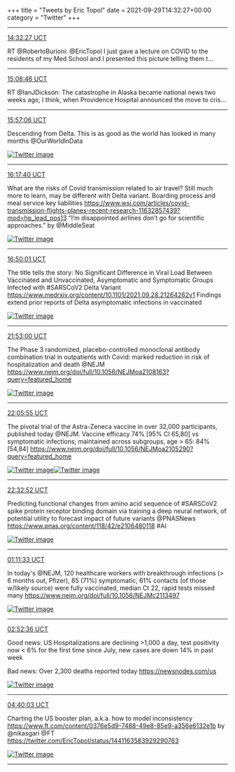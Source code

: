 +++
title = "Tweets by Eric Topol" 
date = 2021-09-29T14:32:27+00:00
category = "Twitter"
+++


---

<a href="https://twitter.com/erictopol/status/1443222144008159238" target="_blank" rel="noreferer">14:32:27 UCT</a>

RT @RobertoBurioni: @EricTopol I just gave a lecture on COVID to the residents of my Med School and I presented this picture telling them t…



---

<a href="https://twitter.com/erictopol/status/1443231282062790662" target="_blank" rel="noreferer">15:08:46 UCT</a>

RT @IanJDickson: The catastrophe in Alaska became national news two weeks ago, I think, when Providence Hospital announced the move to cris…



---

<a href="https://twitter.com/erictopol/status/1443243445061971975" target="_blank" rel="noreferer">15:57:06 UCT</a>

Descending from Delta. This is as good as the world has looked in many months
@OurWorldInData 

<a href="FAduPdzVcAAy45b.jpg"  ><img src="FAduPdzVcAAy45b.jpg" alt="Twitter image" ></img></a>

---

<a href="https://twitter.com/erictopol/status/1443248621080563712" target="_blank" rel="noreferer">16:17:40 UCT</a>

What are the risks of Covid transmission related to air travel? Still much more to learn, may be different with Delta variant. Boarding process and meal service key liabilities
https://www.wsj.com/articles/covid-transmission-flights-planes-recent-research-11632857439?mod=hp_lead_pos13 
“I’m disappointed airlines don’t go for scientific approaches." by @MiddleSeat 

<a href="FAdykPsVIAAeq4n.jpg"  ><img src="FAdykPsVIAAeq4n.jpg" alt="Twitter image" ></img></a>

---

<a href="https://twitter.com/erictopol/status/1443256765466877954" target="_blank" rel="noreferer">16:50:01 UCT</a>

The title tells the story:  No Significant Difference in Viral Load Between Vaccinated and Unvaccinated, Asymptomatic and Symptomatic Groups Infected with #SARSCoV2 Delta Variant
https://www.medrxiv.org/content/10.1101/2021.09.28.21264262v1 Findings extend prior reports of Delta asymptomatic infections in vaccinated 

<a href="FAd538TVUAMEPpj.jpg"  ><img src="FAd538TVUAMEPpj.jpg" alt="Twitter image" ></img></a>

---

<a href="https://twitter.com/erictopol/status/1443333009940246530" target="_blank" rel="noreferer">21:53:00 UCT</a>

The Phase 3 randomized, placebo-controlled monoclonal antibody combination trial in outpatients with Covid: marked reduction in risk of hospitalization and death @NEJM https://www.nejm.org/doi/full/10.1056/NEJMoa2108163?query=featured_home 

<a href="FAe-5AxVQAMfUuG.jpg"  ><img src="FAe-5AxVQAMfUuG.jpg" alt="Twitter image" ></img></a>

---

<a href="https://twitter.com/erictopol/status/1443336261897392133" target="_blank" rel="noreferer">22:05:55 UCT</a>

The pivotal trial  of the Astra-Zeneca vaccine in over 32,000 participants, published today @NEJM. 
Vaccine efficacy 74% [95% CI 65,80] vs symptomatic infections; maintained across subgroups, 
age &gt; 65:  84% [54,84] https://www.nejm.org/doi/full/10.1056/NEJMoa2105290?query=featured_home 

<a href="FAfBoKUVUAAPWSb.jpg"  ><img src="FAfBoKUVUAAPWSb.jpg" alt="Twitter image" ></img></a><a href="FAfBqpKVUAESk_v.jpg"  ><img src="FAfBqpKVUAESk_v.jpg" alt="Twitter image" ></img></a>

---

<a href="https://twitter.com/erictopol/status/1443343043663306762" target="_blank" rel="noreferer">22:32:52 UCT</a>

Predicting functional changes from amino acid sequence of #SARSCoV2 spike protein receptor binding domain via training a deep neural network, of potential utility to forecast impact of future variants @PNASNews 
 https://www.pnas.org/content/118/42/e2106480118 #AI 

<a href="FAfIeEwVIAA2Bml.jpg"  ><img src="FAfIeEwVIAA2Bml.jpg" alt="Twitter image" ></img></a>

---

<a href="https://twitter.com/erictopol/status/1443382976591527939" target="_blank" rel="noreferer">01:11:33 UCT</a>

In today's @NEJM, 120 healthcare workers with breakthrough infections (&gt; 6 months out, Pfizer), 85 (71%) symptomatic, 61% contacts (of those w/likely source) were fully vaccinated, median Ct 22, rapid tests missed many https://www.nejm.org/doi/full/10.1056/NEJMc2113497 

<a href="FAfsT11VcAEhtjf.jpg"  ><img src="FAfsT11VcAEhtjf.jpg" alt="Twitter image" ></img></a>

---

<a href="https://twitter.com/erictopol/status/1443408410012049412" target="_blank" rel="noreferer">02:52:36 UCT</a>

Good news: US Hospitalizations are declining &gt;1,000 a day, test positivity now &lt; 6% for the first time since July, new cases are down 14% in past week

Bad news: Over 2,300 deaths reported today
https://newsnodes.com/us 

<a href="FAgENqsVkAAYKTG.jpg"  ><img src="FAgENqsVkAAYKTG.jpg" alt="Twitter image" ></img></a>

---

<a href="https://twitter.com/erictopol/status/1443435447254872070" target="_blank" rel="noreferer">04:40:03 UCT</a>

Charting the US booster plan, a.k.a. how to model inconsistency
https://www.ft.com/content/0376e5d9-7488-49e8-85e9-a356e6132e1b by @nikasgari @FT  https://twitter.com/EricTopol/status/1441163583929290763

<a href="FAgbbSoUUAEwgEc.jpg"  ><img src="FAgbbSoUUAEwgEc.jpg" alt="Twitter image" ></img></a>

---